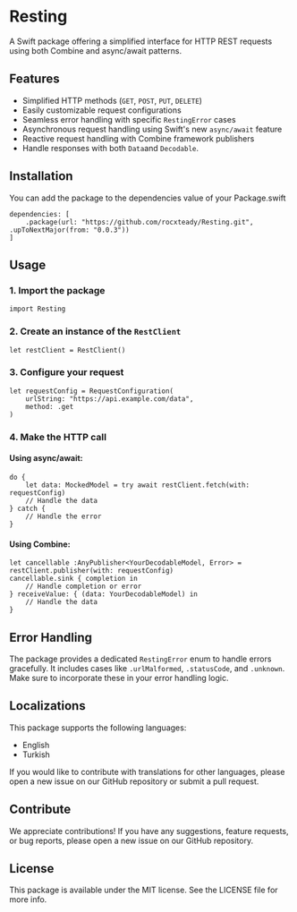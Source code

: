 # Resting

A Swift package offering a simplified interface for HTTP REST requests using both Combine and async/await patterns.

## Features

- Simplified HTTP methods (`GET`, `POST`, `PUT`, `DELETE`)
- Easily customizable request configurations
- Seamless error handling with specific `RestingError` cases
- Asynchronous request handling using Swift's new `async/await` feature
- Reactive request handling with Combine framework publishers
- Handle responses with both `Data`and `Decodable`.

## Installation

You can add the package to the dependencies value of your Package.swift
```
dependencies: [
    .package(url: "https://github.com/rocxteady/Resting.git", .upToNextMajor(from: "0.0.3"))
]
```

## Usage

### 1. Import the package

```
import Resting
```

### 2. Create an instance of the `RestClient`

```
let restClient = RestClient()
```

### 3. Configure your request

```
let requestConfig = RequestConfiguration(
    urlString: "https://api.example.com/data",
    method: .get
)
```

### 4. Make the HTTP call

#### Using async/await:

```
do {
    let data: MockedModel = try await restClient.fetch(with: requestConfig)
    // Handle the data
} catch {
    // Handle the error
}
```

#### Using Combine:

```
let cancellable :AnyPublisher<YourDecodableModel, Error> = restClient.publisher(with: requestConfig)
cancellable.sink { completion in
    // Handle completion or error
} receiveValue: { (data: YourDecodableModel) in
    // Handle the data
}
```

## Error Handling

The package provides a dedicated `RestingError` enum to handle errors gracefully. It includes cases like `.urlMalformed`, `.statusCode`, and `.unknown`. Make sure to incorporate these in your error handling logic.

## Localizations

This package supports the following languages:

- English
- Turkish

If you would like to contribute with translations for other languages, please open a new issue on our GitHub repository or submit a pull request.

## Contribute

We appreciate contributions! If you have any suggestions, feature requests, or bug reports, please open a new issue on our GitHub repository.

## License

This package is available under the MIT license. See the LICENSE file for more info.
